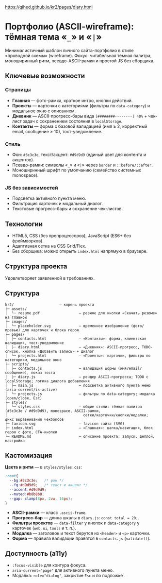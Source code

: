 https://qihed.github.io/kr2/pages/diary.html

# Портфолио (ASCII-wireframe): тёмная тема «`_`» и «`|`»

Минималистичный шаблон личного сайта-портфолио в стиле «проводной схемы» (wireframe).
Фокус: читабельная тёмная палитра, моноширинный ритм, псевдо-ASCII-рамки и простой JS без сборщика.

## Ключевые возможности

### Страницы

* **Главная** — фото-рамка, краткое интро, кнопки действий.
* **Проекты** — карточки с категориями (фильтры по `data-category`) и модальное окно с описанием.
* **Дневник** — ASCII-прогресс-бары вида `[########--------] 40%` + чек-лист задач с сохранением состояния в `localStorage`.
* **Контакты** — форма с базовой валидацией (имя ≥ 2, корректный email, сообщение ≥ 10), тост-уведомление.

### Стиль

* Фон: `#3c3c3e`, текст/акцент: `#d9d9d9` (единый цвет для контента и акцентов).
* Псевдо-рамки: символы «`_`» и «`|`» через `border` и `::before/::after`.
* Моноширинный шрифт по умолчанию (семейство системных monospace).

### JS без зависимостей

* Подсветка активного пункта меню.
* Фильтрация карточек и модальный диалог.
* Текстовые прогресс-бары и сохранение чек-листов.

## Технологии

* HTML5, CSS (без препроцессоров), JavaScript (ES6+ без фреймворков).
* Адаптивная сетка на CSS Grid/Flex.
* Без сборщика: можно открыть `index.html` напрямую в браузере.

## Структура проекта

Удовлетворяет заявленной в требованиях.

## Структура

```text
kr2/                     — корень проекта
├─ assets/
│  └─ resume.pdf                  — резюме для кнопки «Скачать резюме» на главной
├─ images/
│  └─ placeholder.svg             — временное изображение (фото/превью) для карточек и блока героя
├─ pages/
│  ├─ contacts.html               — «Контакты»: форма, клиентская валидация, тост-уведомление
│  ├─ diary.html                  — «Дневник»: ASCII-прогресс, TODO-список, кнопка «Добавить запись» + диалог
│  └─ projects.html               — «Проекты»: карточки, фильтры по категориям, модальное окно
├─ scripts/
│  ├─ contacts.js                 — валидация формы (имя/email/сообщение), показ тоста
│  ├─ diary.js                    — рендер ASCII-прогресса; TODO с localStorage; логика диалога добавления
│  ├─ main.js                     — подсветка активного пункта меню (aria-current/is-active)
│  └─ projects.js                 — фильтры по data-category; модалка (open/close, Esc)
├─ styles/
│  └─ styles.css                  — общие стили: тёмная палитра (#3c3c3e / #d9d9d9), monospace, ASCII-рамки,
│                                   сетки/карточки/кнопки/модалки; фикс выравнивания чекбоксов
├─ favicon.svg                    — favicon сайта (SVG)
├─ index.html                     — «Главная»: шапка/навигация, блок героя с фото, CTA-кнопки
└─ README.md                      — описание проекта: запуск, деплой, настройка
```


## Кастомизация

**Цвета и ритм** — в `styles/styles.css`:

```css
:root{
  --bg:#3c3c3e;   /* фон */
  --fg:#d9d9d9;   /* текст и акцент */
  --accent:#d9d9d9;
  --muted:#b8b8b8;
  --gap: clamp(8px, 2vw, 16px);
}
```

* **ASCII-рамки** — класс `.ascii-frame`.
* **Прогресс-бар** — длина шкалы в `diary.js`: `const total = 20;`.
* **Фильтры проектов** — `data-filter` у кнопок и `data-category` у карточек (`web`, `ui`, `tools` и т. п.).
* **Модалка** — заголовок и текст берутся из `<header>` и `<p>` карточки.
* **Форма** — правила валидации правятся в `contacts.js` (`validate()`).

## Доступность (a11y)

* `:focus-visible` для контура фокуса.
* `aria-current="page"` для активного пункта меню.
* Модалка: `role="dialog"`, закрытие `Esc` и по подложке`.
